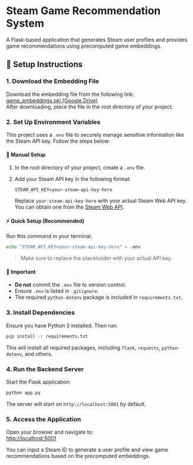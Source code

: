 # Steam Game Recommendation System

A Flask-based application that generates Steam user profiles and provides game recommendations using precomputed game embeddings.

## 🚀 Setup Instructions

### 1. **Download the Embedding File**
Download the embedding file from the following link:  
[game_embeddings.pkl (Google Drive)](https://drive.google.com/file/d/1xPRRwfSXDQE5OsH5dwK41xwcWrLt2VOE/view?usp=sharing)  
After downloading, place the file in the root directory of your project.

### 2. **Set Up Environment Variables**

This project uses a `.env` file to securely manage sensitive information like the Steam API key. Follow the steps below:

#### 📄 Manual Setup

1. In the root directory of your project, create a `.env` file.
2. Add your Steam API key in the following format:

   ```env
   STEAM_API_KEY=your-steam-api-key-here
   ```

   Replace `your-steam-api-key-here` with your actual Steam Web API key. You can obtain one from the [Steam Web API](https://steamcommunity.com/dev/apikey).

#### ⚡ Quick Setup (Recommended)

Run this command in your terminal:

```bash
echo "STEAM_API_KEY=your-steam-api-key-here" > .env
```

> Make sure to replace the placeholder with your actual API key.

#### 🚫 Important

- **Do not** commit the `.env` file to version control.
- Ensure `.env` is listed in `.gitignore`.
- The required `python-dotenv` package is included in `requirements.txt`.


### 3. **Install Dependencies**
Ensure you have Python 3 installed. Then run:

```bash
pip install -r requirements.txt
```

This will install all required packages, including `flask`, `requests`, `python-dotenv`, and others.

### 4. **Run the Backend Server**
Start the Flask application:

```bash
python app.py
```

The server will start on `http://localhost:5001` by default.

### 5. **Access the Application**
Open your browser and navigate to:  
[http://localhost:5001](http://localhost:5001)

You can input a Steam ID to generate a user profile and view game recommendations based on the precomputed embeddings.
